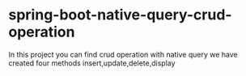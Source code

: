 # spring-boot-native-query-crud-operation

In this project you can find crud operation with native query
we have created four methods insert,update,delete,display

